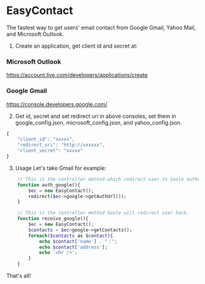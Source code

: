 # EasyContact
The fastest way to get users' email contact from Google Gmail, Yahoo Mail, and Microsoft Outlook.

1. Create an application, get client id and secret at:
### Microsoft Outlook
https://account.live.com/developers/applications/create
### Google Gmail
https://console.developers.google.com/

2. Get id, secret and set redirect uri in above consoles, set them in google_config.json, microsoft_config.json, and yahoo_config.json.

```javascript
{
    "client_id": "xxxxx",
    "redirect_uri": "http://xxxxxx",
    "client_secret": "xxxxx"
}
```

3. Usage
Let's take Gmail for example:
```php
    // This is the controller method which redirect user to Goole authentication page.
    function auth_google(){
        $ec = new EasyContact();
        redirect($ec->google->getAuthUrl());
    }

    // This is the controller method Goole will redirect user back.    
    function receive_google(){
        $ec = new EasyContact();
        $contacts = $ec>google->getContacts();
        foreach($contacts as $contact){
            echo $contact['name'] . "：";
            echo $contact['address'];
            echo '<hr />';
        }
    }
```

That's all!
